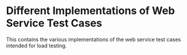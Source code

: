 # Different Implementations of Web Service Test Cases

This contains the various implementations of the web service test cases intended for load testing.
